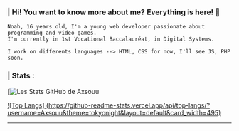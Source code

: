 ### | Hi! You want to know more about me? Everything is here! 🚀

```
Noah, 16 years old, I'm a young web developer passionate about programming and video games. 
I'm currently in 1st Vocational Baccalauréat, in Digital Systems.

I work on differents languages --> HTML, CSS for now, I'll see JS, PHP soon.
```

### | Stats :
[![Les Stats GitHub de Axsouu](https://github-readme-stats.vercel.app/api?username=Axsouu&show_icons=true&theme=tokyonight&hide_title=true)

[![Top Langs] (https://github-readme-stats.vercel.app/api/top-langs/?username=Axsouu&theme=tokyonight&layout=default&card_width=495)](https://github.com/Axsouu/Axsouu)

------------------------------------------------------------------------------------------------------------------------------------------------------
